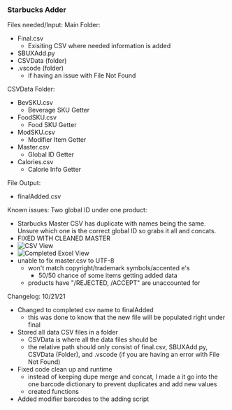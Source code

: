 ### Starbucks Adder 
Files needed/Input:
Main Folder:
- Final.csv
  - Exisiting CSV where needed information is added
- SBUXAdd.py
- CSVData (folder)
- .vscode (folder)
  - if having an issue with File Not Found

CSVData Folder:
- BevSKU.csv
  - Beverage SKU Getter
- FoodSKU.csv
  - Food SKU Getter
- ModSKU.csv
  - Modifier Item Getter
- Master.csv
  - Global ID Getter
- Calories.csv
  - Calorie Info Getter

File Output:
- finalAdded.csv

Known issues:
Two global ID under one product:
- Starbucks Master CSV has duplicate with names being the same. Unsure which one is the correct global ID so grabs it all and concats.
- FIXED WITH CLEANED MASTER
- ![CSV View](https://i.imgur.com/Hp9og3A.png)
- ![Completed Excel View](https://i.imgur.com/IsAMhRG.png)
- unable to fix master.csv to UTF-8
  - won't match copyright/trademark symbols/accented e's
    - 50/50 chance of some items getting added data
  - products have "/REJECTED, /ACCEPT" are unaccounted for

Changelog:
10/21/21
- Changed to completed csv name to finalAdded
  - this was done to know that the new file will be populated right under final
- Stored all data CSV files in a folder 
  - CSVData is where all the data files should be
  - the relative path should only consist of final.csv, SBUXAdd.py, CSVData (Folder), and .vscode (if you are having an error with File Not Found)
- Fixed code clean up and runtime 
  - instead of keeping dupe merge and concat, I made a it go into the one barcode dictionary to prevent duplicates and add new values
  - created functions
- Added modifier barcodes to the adding script
